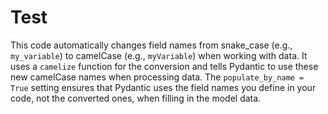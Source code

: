 # Test

This code automatically changes field names from snake_case (e.g., `my_variable`) to camelCase (e.g., `myVariable`) when working with data. It uses a `camelize` function for the conversion and tells Pydantic to use these new camelCase names when processing data. The `populate_by_name = True` setting ensures that Pydantic uses the field names you define in your code, not the converted ones, when filling in the model data.
